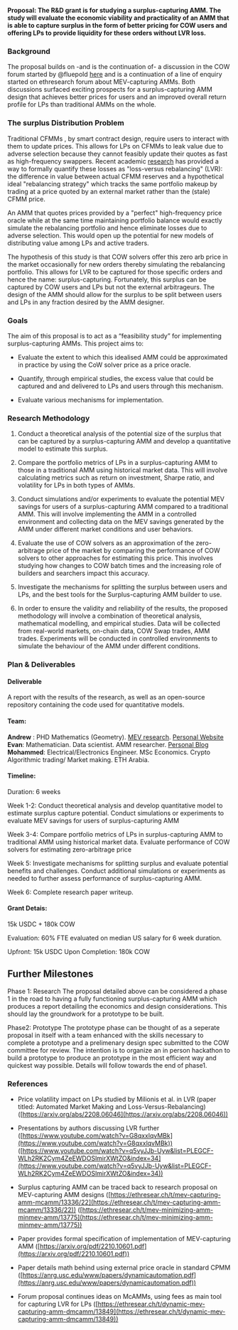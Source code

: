 **Proposal: The R&D grant is for studying a surplus-capturing AMM. The study will evaluate the economic viability and practicality of an AMM that is able to capture surplus in the form of better pricing for COW users and offering LPs to provide liquidity for these orders without LVR loss.**

  
###  Background

The proposal builds on -and is the continuation of- a discussion in the COW forum started by @fluepold [here](https://forum.cow.fi/t/cow-native-amms-aka-surplus-capturing-amms-with-single-price-clearing/1219) and is a continuation of a line of enquiry started on ethresearch forum about MEV-capturing AMMs. Both discussions surfaced exciting prospects for a surplus-capturing AMM design that achieves better prices for users and an improved overall return profile for LPs than traditional AMMs on the whole.

### The surplus Distribution Problem

Traditional CFMMs , by smart contract design, require users to interact with them to update prices. This allows for LPs on CFMMs to leak value due to adverse selection because they cannot feasibly update their quotes as fast as high-frequency swappers. Recent academic [research](https://arxiv.org/abs/2208.06046) has provided a way to formally quantify these losses as "loss-versus rebalancing" (LVR): the difference in value between actual CFMM reserves and a hypothetical ideal "rebalancing strategy" which tracks the same portfolio makeup by trading at a price quoted by an external market rather than the (stale) CFMM price.

An AMM that quotes prices provided by a "perfect" high-frequency price oracle while at the same time maintaining portfolio balance would exactly simulate the rebalancing portfolio and hence eliminate losses due to adverse selection. This would open up the potential for new models of distributing value among LPs and active traders. 

The hypothesis of this study is that COW solvers offer this zero arb price in the market occasionally for new orders thereby simulating the rebalancing portfolio. This allows for LVR to be captured for those specific orders and hence the name: surplus-capturing. Fortunately, this surplus can be captured by COW users and LPs but not the external arbitrageurs. The design of the AMM should allow for the surplus to be split between users and LPs in any fraction desired by the AMM designer. 

### Goals

The aim of this proposal is to act as a “feasibility study” for implementing surplus-capturing AMMs. This project aims to:  
  

-   Evaluate the extent to which this idealised AMM could be approximated in practice by using the CoW solver price as a price oracle.
    
-   Quantify, through empirical studies, the excess value that could be captured and and delivered to LPs and users through this mechanism.

-   Evaluate various mechanisms for implementation. 

    

### Research Methodology

1.  Conduct a theoretical analysis of the potential size of the surplus that can be captured by a surplus-capturing AMM and develop a quantitative model to estimate this surplus.  
    
2.  Compare the portfolio metrics of LPs in a surplus-capturing AMM to those in a traditional AMM using historical market data. This will involve calculating metrics such as return on investment, Sharpe ratio, and volatility for LPs in both types of AMMs.  
      
3.  Conduct simulations and/or experiments to evaluate the potential MEV savings for users of a surplus-capturing AMM compared to a traditional AMM. This will involve implementing the AMM in a controlled environment and collecting data on the MEV savings generated by the AMM under different market conditions and user behaviors.  
    
4.  Evaluate the use of COW solvers as an approximation of the zero-arbitrage price of the market by comparing the performance of COW solvers to other approaches for estimating this price. This involves studying how changes to COW batch times and the increasing role of builders and searchers impact this accuracy.  
      
5.  Investigate the mechanisms for splitting the surplus between users and LPs, and the best tools for the Surplus-capturing AMM builder to use. 

    
6.  In order to ensure the validity and reliability of the results, the proposed methodology will involve a combination of theoretical analysis, mathematical modelling, and empirical studies. Data will be collected from real-world markets, on-chain data, COW Swap trades, AMM trades. Experiments will be conducted in controlled environments to simulate the behaviour of the AMM under different conditions. 

	

    
### Plan & Deliverables

#### Deliverable

 A report with the results of the research, as well as an open-source repository containing the code used for quantitative models.

####  Team: 
**Andrew** : PHD Mathematics (Geometry). [MEV research](https://github.com/flashbots/mev-research/blob/main/FRPs/active/FRP-22.md). [Personal Website](https://awmacpherson.com/)  
**Evan**: Mathematician. Data scientist. AMM researcher. [Personal Blog](https://mirror.xyz/evandekim.eth/kowg_VFD7lp5p12C4wcytc2rooVXgKnUwBd-KUKtndQ)  
**Mohammed**: Electrical/Electronics Engineer. MSc Economics. Crypto Algorithmic trading/ Market making. ETH Arabia.   

#### Timeline:

Duration: 6 weeks

Week 1-2: Conduct theoretical analysis and develop quantitative model to estimate surplus capture potential. Conduct simulations or experiments to evaluate MEV savings for users of surplus-capturing AMM

Week 3-4: Compare portfolio metrics of LPs in surplus-capturing AMM to traditional AMM using historical market data. Evaluate performance of COW solvers for estimating zero-arbitrage price

Week 5: Investigate mechanisms for splitting surplus and evaluate potential benefits and challenges. Conduct additional simulations or experiments as needed to further assess performance of surplus-capturing AMM. 

Week 6: Complete research paper writeup. 


#### Grant Detais: 
15k USDC + 180k COW 

Evaluation: 60% FTE evaluated on median US salary for 6 week duration. 

Upfront: 15k USDC 
Upon Completion: 180k COW

  
## Further Milestones 

Phase 1: Research 
The proposal detailed above can be considered a phase 1 in the road to having a fully functioning surplus-capturing AMM which produces a report detailing the economics and design considerations. This should lay the groundwork for a prototype to be built. 

Phase2: Prototype
The prototype phase can be thought of as a seperate proposal in itself with a team enhanced with the skills necessary to complete a prototype and a prelimenary design spec submitted to the COW committee for review. The intention is to organize an in person hackathon to build a prototype to produce an prototype in the most efficient way and quickest way possible. Details will follow towards the end of phase1.  


### References

-   Price volatility impact on LPs studied by Milionis et al. in LVR (paper titled: Automated Market Making and Loss-Versus-Rebalancing) ([https://arxiv.org/abs/2208.06046](https://arxiv.org/abs/2208.06046))
    
-   Presentations by authors discussing LVR further ([https://www.youtube.com/watch?v=G8qxxlqvMBk](https://www.youtube.com/watch?v=G8qxxlqvMBk)) ([https://www.youtube.com/watch?v=q5vyJJb-Uyw&list=PLEGCF-WLh2RK2Cym4ZeEWDOSlmirXWtZO&index=34](https://www.youtube.com/watch?v=q5vyJJb-Uyw&list=PLEGCF-WLh2RK2Cym4ZeEWDOSlmirXWtZO&index=34))
    
-   Surplus capturing AMM can be traced back to research proposal on MEV-capturing AMM designs ([https://ethresear.ch/t/mev-capturing-amm-mcamm/13336/22](https://ethresear.ch/t/mev-capturing-amm-mcamm/13336/22)) ([https://ethresear.ch/t/mev-minimizing-amm-minmev-amm/13775](https://ethresear.ch/t/mev-minimizing-amm-minmev-amm/13775))
    
-   Paper provides formal specification of implementation of MEV-capturing AMM ([https://arxiv.org/pdf/2210.10601.pdf](https://arxiv.org/pdf/2210.10601.pdf))
    
-   Paper details math behind using external price oracle in standard CPMM ([https://anrg.usc.edu/www/papers/dynamicautomation.pdf](https://anrg.usc.edu/www/papers/dynamicautomation.pdf))
    
-   Forum proposal continues ideas on McAMMs, using fees as main tool for capturing LVR for LPs ([https://ethresear.ch/t/dynamic-mev-capturing-amm-dmcamm/13849](https://ethresear.ch/t/dynamic-mev-capturing-amm-dmcamm/13849))


